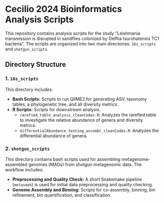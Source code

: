 # Cecilio 2024 Bioinformatics Analysis Scripts 

This repository contains analysis scripts for the study "Leishmania transmission is disrupted in sandflies colonized by Delftia tsuruhatensis TC1 bacteria". The scripts are organized into two main directories: `16s_scripts` and `shotgun_scripts`.

## Directory Structure

### 1. `16s_scripts`

This directory includes:

- **Bash Scripts:** Scripts to run QIIME2 for generating ASV, taxonomy tables, a phylogenetic tree, and all diversity metrics.
- **R Scripts:** Scripts for downstream analysis.
  - `rarefied_table_analysis_cleanCodes.R`: Analyzes the rarefied table to investigate the relative abundance of genera and diversity metrics.
  - `differentialAbundance_testing_ancombc_cleanCodes.R`: Analyzes the differential abundance of genera.

### 2. `shotgun_scripts`

This directory contains bash scripts used for assembling metagenome-assembled genomes (MAGs) from shotgun metagenomic data. The workflow includes:

- **Preprocessing and Quality Check:** A short Snakemake pipeline (`metaseek`) is used for initial data preprocessing and quality checking.
- **Genome Assembly and Binning:** Scripts for co-assembly, binning, bin refinement, bin quantification, and classification.

